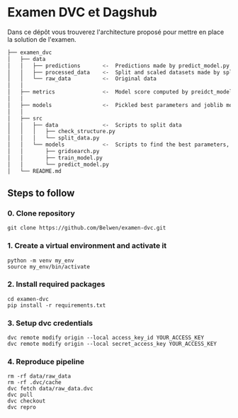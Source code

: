 # Examen DVC et Dagshub
Dans ce dépôt vous trouverez l'architecture proposé pour mettre en place la solution de l'examen. 

```bash       
├── examen_dvc          
│   ├── data
│   │   ├── predictions       <-  Predictions made by predict_model.py
│   │   ├── processed_data    <-  Split and scaled datasets made by split_data.py
│   │   └── raw_data          <-  Original data
│   │     
│   ├── metrics               <-  Model score computed by preidct_model.py (R2 and MSE)  
│   │
│   ├── models                <-  Pickled best parameters and joblib model trained and saved
│   │
│   ├── src                    
│   │   ├── data              <-  Scripts to split data
│   │   │   ├── check_structure.py
│   │   │   └── split_data.py
│   │   └── models            <-  Scripts to find the best parameters, train models and make predictions
│   │       ├── gridsearch.py
│   │       ├── train_model.py
│   │       └── predict_model.py
│   └── README.md       
```
## Steps to follow

### 0. Clone repository
```
git clone https://github.com/Belwen/examen-dvc.git
```

### 1. Create a virtual environment and activate it
```
python -m venv my_env
source my_env/bin/activate
```

### 2. Install required packages
```
cd examen-dvc
pip install -r requirements.txt
```

### 3. Setup dvc credentials
```
dvc remote modify origin --local access_key_id YOUR_ACCESS_KEY
dvc remote modify origin --local secret_access_key YOUR_ACCESS_KEY
```
### 4. Reproduce pipeline
```
rm -rf data/raw_data
rm -rf .dvc/cache
dvc fetch data/raw_data.dvc
dvc pull
dvc checkout
dvc repro
```

